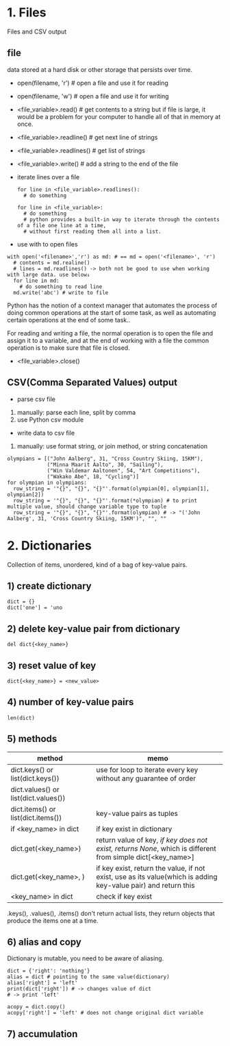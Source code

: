 # 1. Files
Files and CSV output
## file
data stored at a hard disk or other storage that persists over time.

- open(filename, 'r') # open a file and use it for reading
- open(filename, 'w') # open a file and use it for writing
- <file_variable>.read() # get contents to a string
but if file is large, it would be a problem for your computer to handle all of that in memory at once.
- <file_variable>.readline() # get next line of strings
- <file_variable>.readlines() # get list of strings
- <file_variable>.write(<astring>) # add a string to the end of the file
- iterate lines over a file
  ```
  for line in <file_variable>.readlines():
    # do something
  ```
  ```
  for line in <file_variable>:
    # do something
    # python provides a built-in way to iterate through the contents of a file one line at a time,
    # without first reading them all into a list.
  ```

- use with to open files
```
with open('<filename>','r') as md: # == md = open('<filename>', 'r')
  # contents = md.realine() 
  # lines = md.readlines() -> both not be good to use when working with large data. use below↓
  for line in md:
    # do something to read line
  md.write('abc') # write to file
```
Python has the notion of a context manager that automates the process of doing common operations at the start of some task, as well as automating certain operations at the end of some task..

For reading and writing a file, the normal operation is to open the file and assign it to a variable,
and at the end of working with a file the common operation is to make sure that file is closed.

- <file_variable>.close() 

## CSV(Comma Separated Values) output
- parse csv file
1) manually: parse each line, split by comma
2) use Python csv module

- write data to csv file
1) manually: use format string, or join method, or string concatenation
```
olympians = [("John Aalberg", 31, "Cross Country Skiing, 15KM"),
             ("Minna Maarit Aalto", 30, "Sailing"),
             ("Win Valdemar Aaltonen", 54, "Art Competitions"),
             ("Wakako Abe", 18, "Cycling")]
for olympian in olympians:
  row_string = '"{}", "{}", "{}"'.format(olympian[0], olympian[1], olympian[2])
  row_string = '"{}", "{}", "{}"'.format(*olympian) # to print multiple value, should change variable type to tuple
  row_string = '"{}", "{}", "{}"'.format(olympian) # -> "('John Aalberg', 31, 'Cross Country Skiing, 15KM')", "", ""
```

# 2. Dictionaries
Collection of items, unordered, kind of a bag of key-value pairs.
## 1) create dictionary
```
dict = {}
dict['one'] = 'uno
```
## 2) delete key-value pair from dictionary
```
del dict{<key_name>}
```
## 3) reset value of key
```
dict{<key_name>} = <new_value>
```
## 4) number of key-value pairs
```
len(dict)
```
## 5) methods
method | memo
--|--
dict.keys() or list(dict.keys()) | use for loop to iterate every key without any guarantee of order
dict.values() or list(dict.values()) | 
dict.items() or list(dict.items()) | key-value pairs as tuples
if <key_name> in dict | if key exist in dictionary
dict.get(<key_name>) | return value of key, *if key does not exist, returns None*, which is different from simple dict[<key_name>]
dict.get(<key_name>, <value>) | if key exist, return the value, if not exist, use <value> as its value(which is adding key-value pair) and return this <value>
<key_name> in dict | check if key exist

.keys(), .values(), .items() don't return actual lists, they return objects that produce the items one at a time.

## 6) alias and copy
Dictionary is mutable, you need to be aware of aliasing.
```
dict = {'right': 'nothing'}
alias = dict # pointing to the same value(dictionary)
alias['right'] = 'left'
print(dict['right']) # -> changes value of dict
# -> print 'left'

acopy = dict.copy()
acopy['right'] = 'left' # does not change original dict variable
```

## 7) accumulation







